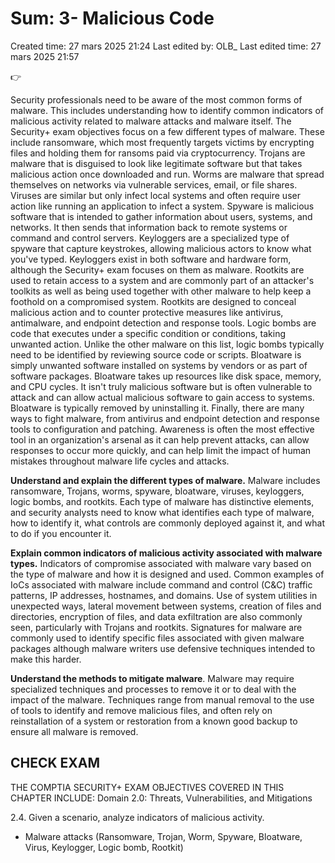 # Sum: 3-  Malicious Code

Created time: 27 mars 2025 21:24
Last edited by: OLB_
Last edited time: 27 mars 2025 21:57

<aside>
👉

Security professionals need to be aware of the most common forms of
malware. This includes understanding how to identify common
indicators of malicious activity related to malware attacks and
malware itself.
The Security+ exam objectives focus on a few different types of
malware. These include ransomware, which most frequently targets
victims by encrypting files and holding them for ransoms paid via
cryptocurrency. Trojans are malware that is disguised to look like
legitimate software but that takes malicious action once downloaded
and run.
Worms are malware that spread themselves on networks via
vulnerable services, email, or file shares. Viruses are similar but only
infect local systems and often require user action like running an
application to infect a system.
Spyware is malicious software that is intended to gather information
about users, systems, and networks. It then sends that information
back to remote systems or command and control servers. Keyloggers
are a specialized type of spyware that capture keystrokes, allowing
malicious actors to know what you've typed. Keyloggers exist in both
software and hardware form, although the Security+ exam focuses on
them as malware.
Rootkits are used to retain access to a system and are commonly part
of an attacker's toolkits as well as being used together with other
malware to help keep a foothold on a compromised system. Rootkits
are designed to conceal malicious action and to counter protective
measures like antivirus, antimalware, and endpoint detection and
response tools.
Logic bombs are code that executes under a specific condition or
conditions, taking unwanted action. Unlike the other malware on this
list, logic bombs typically need to be identified by reviewing source
code or scripts.
Bloatware is simply unwanted software installed on systems by
vendors or as part of software packages. Bloatware takes up resources
like disk space, memory, and CPU cycles. It isn't truly malicious
software but is often vulnerable to attack and can allow actual
malicious software to gain access to systems. Bloatware is typically
removed by uninstalling it.
Finally, there are many ways to fight malware, from antivirus and
endpoint detection and response tools to configuration and patching.
Awareness is often the most effective tool in an organization's arsenal
as it can help prevent attacks, can allow responses to occur more
quickly, and can help limit the impact of human mistakes throughout
malware life cycles and attacks.

**Understand and explain the different types of malware.**
Malware includes ransomware, Trojans, worms, spyware, bloatware,
viruses, keyloggers, logic bombs, and rootkits. Each type of malware
has distinctive elements, and security analysts need to know what
identifies each type of malware, how to identify it, what controls are
commonly deployed against it, and what to do if you encounter it.

**Explain common indicators of malicious activity associated
with malware types.** Indicators of compromise associated with
malware vary based on the type of malware and how it is designed and
used. Common examples of IoCs associated with malware include
command and control (C&C) traffic patterns, IP addresses, hostnames,
and domains. Use of system utilities in unexpected ways, lateral
movement between systems, creation of files and directories,
encryption of files, and data exfiltration are also commonly seen,
particularly with Trojans and rootkits. Signatures for malware are
commonly used to identify specific files associated with given malware
packages although malware writers use defensive techniques intended
to make this harder.

**Understand the methods to mitigate malware**. Malware may
require specialized techniques and processes to remove it or to deal
with the impact of the malware. Techniques range from manual
removal to the use of tools to identify and remove malicious files, and
often rely on reinstallation of a system or restoration from a known
good backup to ensure all malware is removed.

</aside>

## CHECK EXAM

THE COMPTIA SECURITY+ EXAM OBJECTIVES
COVERED IN THIS CHAPTER INCLUDE:
Domain 2.0: Threats, Vulnerabilities, and Mitigations

2.4. Given a scenario, analyze indicators of malicious
activity.

- Malware attacks (Ransomware, Trojan, Worm,
Spyware, Bloatware, Virus, Keylogger, Logic bomb,
Rootkit)